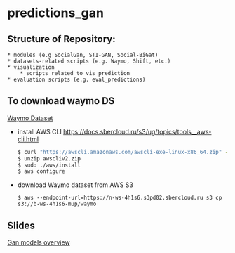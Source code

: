 # predictions_gan

## Structure of Repository:
    * modules (e.g SocialGan, STI-GAN, Social-BiGat)
    * datasets-related scripts (e.g. Waymo, Shift, etc.)
    * visualization
        * scripts related to vis prediction
    * evaluation scripts (e.g. eval_predictions)




## To download waymo DS
[Waymo Dataset](https://waymo.com/open/data/motion/)

 * install AWS CLI https://docs.sbercloud.ru/s3/ug/topics/tools__aws-cli.html
   ```bash
   $ curl "https://awscli.amazonaws.com/awscli-exe-linux-x86_64.zip" -o "awscliv2.zip"
   $ unzip awscliv2.zip
   $ sudo ./aws/install
   $ aws configure
   ```
 * download Waymo dataset from AWS S3
 
   ```$ aws --endpoint-url=https://n-ws-4h1s6.s3pd02.sbercloud.ru s3 cp s3://b-ws-4h1s6-mup/waymo```

## Slides
 [Gan models overview](https://docs.google.com/presentation/d/1RFvIbRl6O6XlTRkINUmg3hyYgLDUypd1OyJb4LmkxDU/edit#slide=id.g1255943fea0_0_1)
